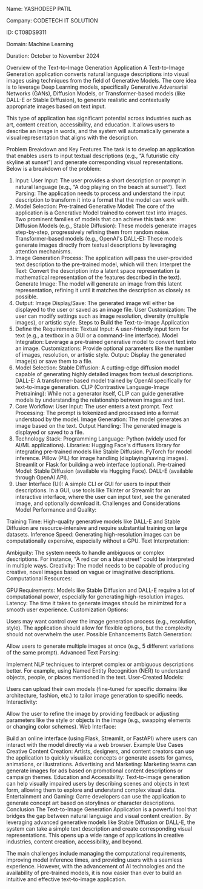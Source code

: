 Name: YASHODEEP PATIL

Company: CODETECH IT SOLUTION

ID: CT08DS9311

Domain: Machine Learning

Duration: October to November 2024

Overview of the Text-to-Image Generation Application
A Text-to-Image Generation application converts natural language descriptions into visual images using techniques from the field of Generative Models. The core idea is to leverage Deep Learning models, specifically Generative Adversarial Networks (GANs), Diffusion Models, or Transformer-based models (like DALL-E or Stable Diffusion), to generate realistic and contextually appropriate images based on text input.

This type of application has significant potential across industries such as art, content creation, accessibility, and education. It allows users to describe an image in words, and the system will automatically generate a visual representation that aligns with the description.

Problem Breakdown and Key Features
The task is to develop an application that enables users to input textual descriptions (e.g., “A futuristic city skyline at sunset”) and generate corresponding visual representations. Below is a breakdown of the problem:

1. Input:
User Input: The user provides a short description or prompt in natural language (e.g., “A dog playing on the beach at sunset”).
Text Parsing: The application needs to process and understand the input description to transform it into a format that the model can work with.
2. Model Selection:
Pre-trained Generative Model: The core of the application is a Generative Model trained to convert text into images. Two prominent families of models that can achieve this task are:
Diffusion Models (e.g., Stable Diffusion): These models generate images step-by-step, progressively refining them from random noise.
Transformer-based models (e.g., OpenAI's DALL-E): These models generate images directly from textual descriptions by leveraging attention mechanisms.
3. Image Generation Process:
The application will pass the user-provided text description to the pre-trained model, which will then:
Interpret the Text: Convert the description into a latent space representation (a mathematical representation of the features described in the text).
Generate Image: The model will generate an image from this latent representation, refining it until it matches the description as closely as possible.
4. Output:
Image Display/Save: The generated image will either be displayed to the user or saved as an image file.
User Customization: The user can modify settings such as image resolution, diversity (multiple images), or artistic style.
Steps to Build the Text-to-Image Application
1. Define the Requirements:
Textual Input: A user-friendly input form for text (e.g., a textbox in a GUI or a command-line interface).
Model Integration: Leverage a pre-trained generative model to convert text into an image.
Customizations: Provide optional parameters like the number of images, resolution, or artistic style.
Output: Display the generated image(s) or save them to a file.
2. Model Selection:
Stable Diffusion: A cutting-edge diffusion model capable of generating highly detailed images from textual descriptions.
DALL-E: A transformer-based model trained by OpenAI specifically for text-to-image generation.
CLIP (Contrastive Language-Image Pretraining): While not a generator itself, CLIP can guide generative models by understanding the relationship between images and text.
3. Core Workflow:
User Input: The user enters a text prompt.
Text Processing: The prompt is tokenized and processed into a format understood by the model.
Image Generation: The model generates an image based on the text.
Output Handling: The generated image is displayed or saved to a file.
4. Technology Stack:
Programming Language: Python (widely used for AI/ML applications).
Libraries:
Hugging Face's diffusers library for integrating pre-trained models like Stable Diffusion.
PyTorch for model inference.
Pillow (PIL) for image handling (displaying/saving images).
Streamlit or Flask for building a web interface (optional).
Pre-trained Model:
Stable Diffusion (available via Hugging Face).
DALL-E (available through OpenAI API).
5. User Interface (UI):
A simple CLI or GUI for users to input their descriptions.
In a GUI, use tools like Tkinter or Streamlit for an interactive interface, where the user can input text, see the generated image, and optionally download it.
Challenges and Considerations
Model Performance and Quality:

Training Time: High-quality generative models like DALL-E and Stable Diffusion are resource-intensive and require substantial training on large datasets.
Inference Speed: Generating high-resolution images can be computationally expensive, especially without a GPU.
Text Interpretation:

Ambiguity: The system needs to handle ambiguous or complex descriptions. For instance, "A red car on a blue street" could be interpreted in multiple ways.
Creativity: The model needs to be capable of producing creative, novel images based on vague or imaginative descriptions.
Computational Resources:

GPU Requirements: Models like Stable Diffusion and DALL-E require a lot of computational power, especially for generating high-resolution images.
Latency: The time it takes to generate images should be minimized for a smooth user experience.
Customization Options:

Users may want control over the image generation process (e.g., resolution, style). The application should allow for flexible options, but the complexity should not overwhelm the user.
Possible Enhancements
Batch Generation:

Allow users to generate multiple images at once (e.g., 5 different variations of the same prompt).
Advanced Text Parsing:

Implement NLP techniques to interpret complex or ambiguous descriptions better. For example, using Named Entity Recognition (NER) to understand objects, people, or places mentioned in the text.
User-Created Models:

Users can upload their own models (fine-tuned for specific domains like architecture, fashion, etc.) to tailor image generation to specific needs.
Interactivity:

Allow the user to refine the image by providing feedback or adjusting parameters like the style or objects in the image (e.g., swapping elements or changing color schemes).
Web Interface:

Build an online interface (using Flask, Streamlit, or FastAPI) where users can interact with the model directly via a web browser.
Example Use Cases
Creative Content Creation:
Artists, designers, and content creators can use the application to quickly visualize concepts or generate assets for games, animations, or illustrations.
Advertising and Marketing:
Marketing teams can generate images for ads based on promotional content descriptions or campaign themes.
Education and Accessibility:
Text-to-image generation can help visually impaired users by describing scenes and objects in text form, allowing them to explore and understand complex visual data.
Entertainment and Gaming:
Game developers can use the application to generate concept art based on storylines or character descriptions.
Conclusion
The Text-to-Image Generation Application is a powerful tool that bridges the gap between natural language and visual content creation. By leveraging advanced generative models like Stable Diffusion or DALL-E, the system can take a simple text description and create corresponding visual representations. This opens up a wide range of applications in creative industries, content creation, accessibility, and beyond.

The main challenges include managing the computational requirements, improving model inference times, and providing users with a seamless experience. However, with the advancement of AI technologies and the availability of pre-trained models, it is now easier than ever to build an intuitive and effective text-to-image application.



